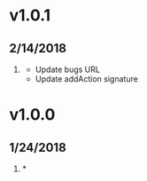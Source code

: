 # v1.0.1
## 2/14/2018

1. [](#new)
    * Update bugs URL
    * Update addAction signature
    
# v1.0.0
##  1/24/2018

1. [](#initial)
    * 